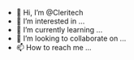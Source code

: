- 👋 Hi, I’m @Cleritech
- 👀 I’m interested in ...
- 🌱 I’m currently learning ...
- 💞️ I’m looking to collaborate on ...
- 📫 How to reach me ...

<!---
cletect/cletect is a ✨ special ✨ repository because its `README.md` (this file) appears on your GitHub profile.
You can click the Preview link to take a look at your changes.
--->
